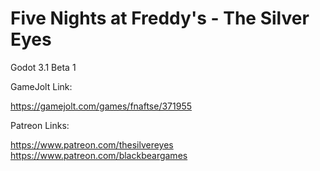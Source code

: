 # Five Nights at Freddy's - The Silver Eyes

Godot 3.1 Beta 1

GameJolt Link:

https://gamejolt.com/games/fnaftse/371955

Patreon Links:

https://www.patreon.com/thesilvereyes
https://www.patreon.com/blackbeargames
